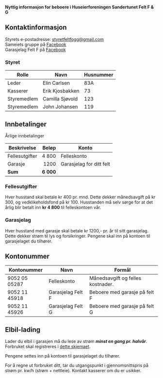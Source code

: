 **Nyttig informasjon for beboere i Huseierforeningen Sandertunet Felt F & G**

## Kontaktinformasjon

Styrets e-postadresse: [styretfeltfogg@gmail.com](mailto:styretfeltfogg@gmail.com)<br>
Sameiets gruppe på [Facebook](https://www.facebook.com/groups/877059479046946)<br>
Garasjelag Felt F på [Facebook](https://www.facebook.com/groups/1727484427510301)


### Styret

| Rolle | Navn | Husnummer |
| - | - | - |
| Leder | Elin Carlsen | 83A |
| Kasserer | Erik Kjosbakken | 73 |
| Styremedlem | Camilla Sjøvold | 123 |
| Styremedlem | John Johansen | 119 | 

## Innbetalinger

Årlige innbetalinger

| Beskrivelse | Beløp | Konto |
| --- | --: | --- |
| Fellesutgifter | 4 800 | Felleskonto |
| Garasje | 1200 | Garasjelag for ditt felt |
| **Sum** | **6 000** | |

### Fellesutgifter
Hver husstand skal betale kr 400 pr. mnd. Dette dekker månedsavgift på kr 300, og vedklikeholdsfond på kr 100.
Husstanden må selv sørge for at det årlig blir betalt inn **kr 4 800** til felleskontoen vår.

### Garasjelag
Hver husstand med garasje skal betale kr 1200,- pr. år til sitt garasjelag. Dette dekker strøm til lys og forsikringer. Pengene skal inn på kontoen til garasjelaget du tilhører.

## Kontonummer

| Kontonummer | Navn | Formål |
| - | - | - |
| 9052 05 05287 | Felleskonto | Månedsavgift og felles kostnader. |
| 9052 11 45918 | Garasjelag Felt F | Beboere med garasje på felt F |
| 9052 11 45926 | Garasjelag Felt G | Beboere med garasje på felt G |

## Elbil-lading
Lader du elbil i garasjen må du lese av strøm ***minst en gang pr. halvår***. Forbruket skal registreres i [dette skjemaet](https://docs.google.com/forms/d/e/1FAIpQLSdTpdp8wu4aXWYwdSKjINeNtSKpoPs93_Bnnqeavd31EkTJkQ/viewform).

Pengene settes inn på kontoen til garasjelaget du tilhører.

For å regne ut forbruket ditt, tar du utgangspunkt i gjennomsnittspris på strøm pr. kw/h (strøm + nettleie).
Kontakt kasserer om du er usikker.
